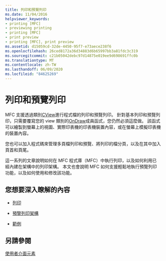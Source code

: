 ```yaml
---
title: 列印和預覽列印
ms.date: 11/04/2016
helpviewer_keywords:
- printing [MFC]
- previewing printing
- printing [MFC]
- print preview
- printing [MFC], print preview
ms.assetid: d15059cd-32de-4450-95f7-e73aece238f6
ms.openlocfilehash: 26ced8172a36d34883d6b65997bb3a81fdc3c319
ms.sourcegitcommit: c21b05042debc97d14875e019ee9d698691ffc0b
ms.translationtype: MT
ms.contentlocale: zh-TW
ms.lasthandoff: 06/09/2020
ms.locfileid: "84625269"
---
```

# <a name="printing-and-print-preview"></a>列印和預覽列印

MFC 支援透過類別[CView](reference/cview-class.md)進行程式檔的列印和預覽列印。 針對基本列印和預覽列印，只需要覆寫您的 view 類別的[OnDraw](reference/cview-class.md#ondraw)成員函式，您仍然必須這麼做。 該函式可以繪製到螢幕上的視圖、實際印表機的印表機裝置內容，或在螢幕上模擬印表機的裝置內容。

您也可以加入程式碼來管理多頁檔列印和預覽、將列印的檔分頁，以及在其中加入頁首和頁尾。

這一系列的文章說明如何在 MFC 程式庫（MFC）中執行列印，以及如何利用已經內建在架構中的列印架構。 本文也會說明 MFC 如何支援輕鬆地執行預覽列印功能，以及如何使用和修改該功能。

## <a name="what-do-you-want-to-know-more-about"></a>您想要深入瞭解的內容

- [列印](printing.md)

- [預覽列印架構](print-preview-architecture.md)

- [範例](../overview/visual-cpp-samples.md)

## <a name="see-also"></a>另請參閱

[使用者介面元素](user-interface-elements-mfc.md)
